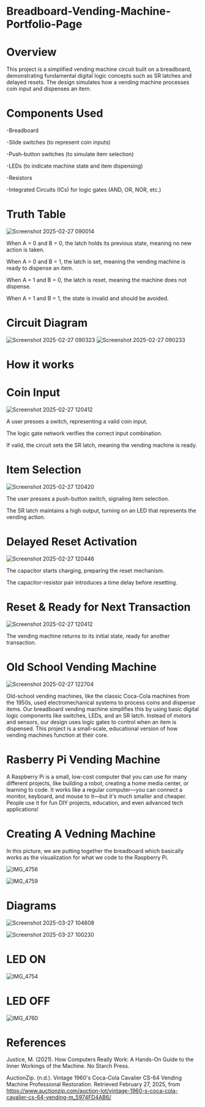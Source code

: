 # Breadboard-Vending-Machine-Portfolio-Page

# Overview
This project is a simplified vending machine circuit built on a breadboard, demonstrating fundamental digital logic concepts such as SR latches and delayed resets. The design simulates how a vending machine processes coin input and dispenses an item.
# Components Used

-Breadboard

-Slide switches (to represent coin inputs)

-Push-button switches (to simulate item selection)

-LEDs (to indicate machine state and item dispensing)

-Resistors 

-Integrated Circuits (ICs) for logic gates (AND, OR, NOR, etc.)
# Truth Table 
![Screenshot 2025-02-27 090014](https://github.com/user-attachments/assets/68b060fb-265d-4c2a-ac9e-380bed0e4270)

When A = 0 and B = 0, the latch holds its previous state, meaning no new action is taken.

When A = 0 and B = 1, the latch is set, meaning the vending machine is ready to dispense an item.

When A = 1 and B = 0, the latch is reset, meaning the machine does not dispense.

When A = 1 and B = 1, the state is invalid and should be avoided.

# Circuit Diagram
![Screenshot 2025-02-27 090323](https://github.com/user-attachments/assets/3d5ce77d-1240-4647-9246-0c48292d78e9)
![Screenshot 2025-02-27 090233](https://github.com/user-attachments/assets/d8f2429b-d206-4c2f-9453-4598023b4b0b)
# How it works 

# Coin Input
![Screenshot 2025-02-27 120412](https://github.com/user-attachments/assets/f0d02cc5-7677-4d41-8d9c-d570fabe10e0)

A user presses a switch, representing a valid coin input.

The logic gate network verifies the correct input combination.

If valid, the circuit sets the SR latch, meaning the vending machine is ready.

# Item Selection

![Screenshot 2025-02-27 120420](https://github.com/user-attachments/assets/301a000f-aedf-4e36-a756-3dbb04e3df2c)

The user presses a push-button switch, signaling item selection.

The SR latch maintains a high output, turning on an LED that represents the vending action.

# Delayed Reset Activation
![Screenshot 2025-02-27 120446](https://github.com/user-attachments/assets/edc46590-d5ae-451a-b925-893b41cfd25a)


The capacitor starts charging, preparing the reset mechanism.

The capacitor-resistor pair introduces a time delay before resetting.

# Reset & Ready for Next Transaction
![Screenshot 2025-02-27 120412](https://github.com/user-attachments/assets/1680e85c-dad8-4550-8238-e9b916f7f1b1)


The vending machine returns to its initial state, ready for another transaction.

# Old School Vending Machine
![Screenshot 2025-02-27 122704](https://github.com/user-attachments/assets/c4afed0f-69ee-4579-acc3-f41cbf934822)

Old-school vending machines, like the classic Coca-Cola machines from the 1950s, used electromechanical systems to process coins and dispense items. Our breadboard vending machine simplifies this by using basic digital logic components like switches, LEDs, and an SR latch. Instead of motors and sensors, our design uses logic gates to control when an item is dispensed. This project is a small-scale, educational version of how vending machines function at their core.

# Rasberry Pi Vending Machine 
A Raspberry Pi is a small, low-cost computer that you can use for many different projects, like building a robot, creating a home media center, or learning to code. It works like a regular computer—you can connect a monitor, keyboard, and mouse to it—but it's much smaller and cheaper. People use it for fun DIY projects, education, and even advanced tech applications!

# Creating A Vedning Machine 

In this picture, we are putting together the breadboard which basically works as the visualization for what we code to the Raspberry Pi.

![IMG_4756](https://github.com/user-attachments/assets/82493798-f6a7-48f5-8099-9702263e7718)

![IMG_4759](https://github.com/user-attachments/assets/8c201683-a104-49d1-81ab-fa7b47cd51e5)
# Diagrams 

![Screenshot 2025-03-27 104608](https://github.com/user-attachments/assets/949d5555-8369-4c40-aff3-f434573bf6c3)

![Screenshot 2025-03-27 100230](https://github.com/user-attachments/assets/bea775c9-ac54-4b2c-8ab2-c0dd78c9226e)

# LED ON
![IMG_4754](https://github.com/user-attachments/assets/643ba8ae-cde7-4a27-9694-53601648505c)

# LED OFF
![IMG_4760](https://github.com/user-attachments/assets/726a8747-9f9a-4135-99e5-754d8c31a174)










# References 
Justice, M. (2021). How Computers Really Work: A Hands-On Guide to the Inner Workings of the Machine. No Starch Press.

AuctionZip. (n.d.). Vintage 1960's Coca-Cola Cavalier CS-64 Vending Machine Professional Restoration. Retrieved February 27, 2025, from https://www.auctionzip.com/auction-lot/vintage-1960-s-coca-cola-cavalier-cs-64-vending-m_5974FD4AB6/







